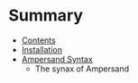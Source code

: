 # Summary

* [Contents](README.md)
* [Installation](installation.md)
* [Ampersand Syntax](.syntax/syntaxmd.md)
   * The synax of Ampersand

